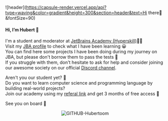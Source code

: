 ![header](https://capsule-render.vercel.app/api?type=waving&color=gradient&height=300&section=header&text=Hi there👋&fontSize=90)

 <h4>Hi, I’m Hubert 👋</h4>
 
 I'm a student and moderator at [JetBrains Academy (Hyperskill)](https://www.jetbrains.com/academy/)👨‍💻 <br/>
 Visit my [JBA profile](https://hyperskill.org/profile/67893004) to check what I have been learning 😀 <br/>
 You can find here some projects I have been doing during my journey on JBA, but please don't borrow them to pass the tests 🙈 <br/> 
 If you struggle with them, don't hesitate to ask for help and consider joining our awesome society on our official [Discord channel](https://discord.gg/ut6nEqu).

 Aren't you our student yet? 👀 <br/> 
 Do you want to learn computer science and programming language by building real-world projects? <br/>
 Join our academy using my [referal link](https://hyperskill.org/join/10654f9d7) and get 3 months of free access 🤗
 
 See you on board 👋
 
 <p align="center"> <img src="https://komarev.com/ghpvc/?username=GITHUB-Hubertoom&label=Profile%20views&color=33aaeb&style=flat" alt="GITHUB-Hubertoom" /> </p>
